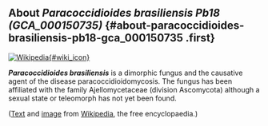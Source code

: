 About *Paracoccidioides brasiliensis Pb18 (GCA\_000150735)* {#about-paracoccidioides-brasiliensis-pb18-gca_000150735 .first}
-----------------------------------------------------------

[![Wikipedia](/img/wikipedia_logo_v2_en.png){#wiki_icon}](http://en.wikipedia.org/wiki/Paracoccidioides_brasiliensis)

***Paracoccidioides brasiliensis*** is a dimorphic fungus and the
causative agent of the disease paracoccidioidomycosis. The fungus has
been affiliated with the family Ajellomycetaceae (division Ascomycota)
although a sexual state or teleomorph has not yet been found.

([Text](http://en.wikipedia.org/wiki/Paracoccidioides_brasiliensis) and
[image](https://commons.wikimedia.org/wiki/File:Paracoccidioides_brasiliensis_tissue_GMS.jpg)
from [Wikipedia](http://en.wikipedia.org/), the free encyclopaedia.)

